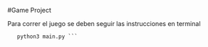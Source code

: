 #Game Project

Para correr el juego se deben seguir las instrucciones en terminal
 
  ``` cd game
     python3 main.py ```